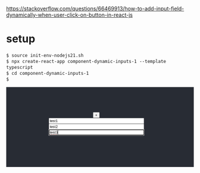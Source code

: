 https://stackoverflow.com/questions/66469913/how-to-add-input-field-dynamically-when-user-click-on-button-in-react-js

# setup
```
$ source init-env-nodejs21.sh
$ npx create-react-app component-dynamic-inputs-1 --template typescript
$ cd component-dynamic-inputs-1
$ 
```

![sample.png](sample.png "sample output")
